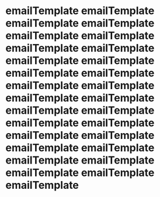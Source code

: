 # emailTemplate emailTemplate emailTemplate emailTemplate emailTemplate emailTemplate emailTemplate emailTemplate emailTemplate emailTemplate emailTemplate emailTemplate emailTemplate emailTemplate emailTemplate emailTemplate emailTemplate emailTemplate emailTemplate emailTemplate emailTemplate emailTemplate emailTemplate emailTemplate emailTemplate emailTemplate emailTemplate emailTemplate emailTemplate 
